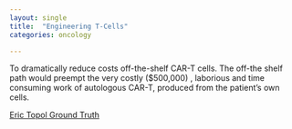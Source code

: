 ```yaml
---
layout: single
title:  "Engineering T-Cells"
categories: oncology

---
```

To dramatically reduce costs off-the-shelf CAR-T cells. The off-the shelf path would preempt the very costly ($500,000) , laborious and time consuming work of autologous CAR-T, produced from the patient’s own cells. 
 
[Eric Topol Ground Truth](https://erictopol.substack.com/p/engineering-t-cells?utm_source=substack&utm_medium=email)